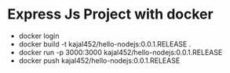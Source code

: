 # Express Js Project with docker

- docker login
- docker build -t kajal452/hello-nodejs:0.0.1.RELEASE .
- docker run -p 3000:3000 kajal452/hello-nodejs:0.0.1.RELEASE
- docker push kajal452/hello-nodejs:0.0.1.RELEASE